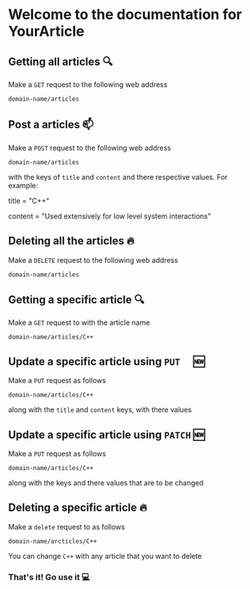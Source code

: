 # Welcome to the documentation for YourArticle



## Getting all articles :mag:

Make a `GET` request to the following web address

```html
domain-name/articles
```

 

## Post a articles :mailbox:

Make a `POST` request to the following web address

```
domain-name/articles	
```

with the keys of `title` and `content` and there respective values. For example:

title = "C++"

content = "Used extensively for low level system interactions"



## Deleting all the articles :fire:

Make a `DELETE` request to the following web address

```
domain-name/articles
```



## Getting a specific article :mag:

Make a `GET` request to with the article name

```
domain-name/articles/C++
```



## Update a specific article using `PUT  `  :new:

Make a `PUT` request as follows

```
domain-name/articles/C++
```

along with the `title` and `content` keys, with there values

## Update a specific article using `PATCH` :new:

Make a `PUT` request as follows

```
domain-name/articles/C++
```

along with the  keys and there values that are to be changed



## Deleting a specific article :fire:

Make a `delete` request to as follows

```
domain-name/arcticles/C++
```

 You can change `C++` with any article that you want to delete



### That's it! ​Go​ ​use​ ​it​ :computer:

